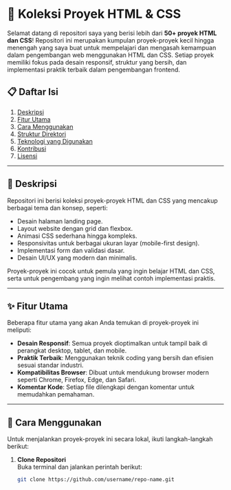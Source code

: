 # 🌟 Koleksi Proyek HTML & CSS

Selamat datang di repositori saya yang berisi lebih dari **50+ proyek HTML dan CSS**! Repositori ini merupakan kumpulan proyek-proyek kecil hingga menengah yang saya buat untuk mempelajari dan mengasah kemampuan dalam pengembangan web menggunakan HTML dan CSS. Setiap proyek memiliki fokus pada desain responsif, struktur yang bersih, dan implementasi praktik terbaik dalam pengembangan frontend.

## 📋 Daftar Isi
1. [Deskripsi](#deskripsi)
2. [Fitur Utama](#fitur-utama)
3. [Cara Menggunakan](#cara-menggunakan)
4. [Struktur Direktori](#struktur-direktori)
5. [Teknologi yang Digunakan](#teknologi-yang-digunakan)
6. [Kontribusi](#kontribusi)
7. [Lisensi](#lisensi)

---

## 📝 Deskripsi

Repositori ini berisi koleksi proyek-proyek HTML dan CSS yang mencakup berbagai tema dan konsep, seperti:
- Desain halaman landing page.
- Layout website dengan grid dan flexbox.
- Animasi CSS sederhana hingga kompleks.
- Responsivitas untuk berbagai ukuran layar (mobile-first design).
- Implementasi form dan validasi dasar.
- Desain UI/UX yang modern dan minimalis.

Proyek-proyek ini cocok untuk pemula yang ingin belajar HTML dan CSS, serta untuk pengembang yang ingin melihat contoh implementasi praktis.

---

## ✨ Fitur Utama

Beberapa fitur utama yang akan Anda temukan di proyek-proyek ini meliputi:
- **Desain Responsif**: Semua proyek dioptimalkan untuk tampil baik di perangkat desktop, tablet, dan mobile.
- **Praktik Terbaik**: Menggunakan teknik coding yang bersih dan efisien sesuai standar industri.
- **Kompatibilitas Browser**: Dibuat untuk mendukung browser modern seperti Chrome, Firefox, Edge, dan Safari.
- **Komentar Kode**: Setiap file dilengkapi dengan komentar untuk memudahkan pemahaman.

---

## 🚀 Cara Menggunakan

Untuk menjalankan proyek-proyek ini secara lokal, ikuti langkah-langkah berikut:

1. **Clone Repositori**  
   Buka terminal dan jalankan perintah berikut:
   ```bash
   git clone https://github.com/username/repo-name.git
